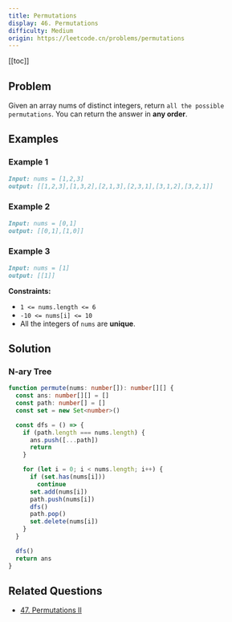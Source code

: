 ```yaml
---
title: Permutations
display: 46. Permutations
difficulty: Medium
origin: https://leetcode.cn/problems/permutations
---
```


[[toc]]

## Problem

Given an array nums of distinct integers, return `all the possible permutations`. You can return the answer in **any order**.

## Examples

### Example 1

```md
Input: nums = [1,2,3]
output: [[1,2,3],[1,3,2],[2,1,3],[2,3,1],[3,1,2],[3,2,1]]
```

### Example 2

```md
Input: nums = [0,1]
output: [[0,1],[1,0]]
```

### Example 3

```md
Input: nums = [1]
output: [[1]]
```

**Constraints:**

- `1 <= nums.length <= 6`
- `-10 <= nums[i] <= 10`
- All the integers of `nums` are **unique**.

## Solution

### N-ary Tree

```ts
function permute(nums: number[]): number[][] {
  const ans: number[][] = []
  const path: number[] = []
  const set = new Set<number>()

  const dfs = () => {
    if (path.length === nums.length) {
      ans.push([...path])
      return
    }

    for (let i = 0; i < nums.length; i++) {
      if (set.has(nums[i]))
        continue
      set.add(nums[i])
      path.push(nums[i])
      dfs()
      path.pop()
      set.delete(nums[i])
    }
  }

  dfs()
  return ans
}
```


## Related Questions

- [47. Permutations II](/algorithms/back-tracking/047)
